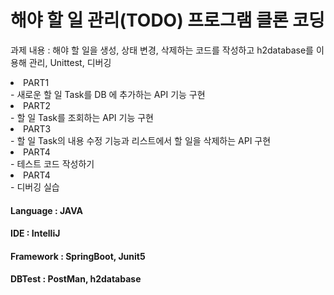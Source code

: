 # 해야 할 일 관리(TODO) 프로그램 클론 코딩 


과제 내용 : 해야 할 일을 생성, 상태 변경, 삭제하는 코드를 작성하고 h2database를 이용해 관리, Unittest, 디버깅 


<li> PART1 </li> - 새로운 할 일 Task를 DB 에 추가하는 API 기능 구현
<li> PART2 </li> - 할 일 Task를 조회하는 API 기능 구현
<li> PART3 </li> - 할 일 Task의 내용 수정 기능과 리스트에서 할 일을 삭제하는 API 구현
<li> PART4 </li> - 테스트 코드 작성하기
<li> PART4 </li> - 디버깅 실습


#### Language : JAVA

#### IDE : IntelliJ

#### Framework : SpringBoot, Junit5

#### DBTest : PostMan, h2database
